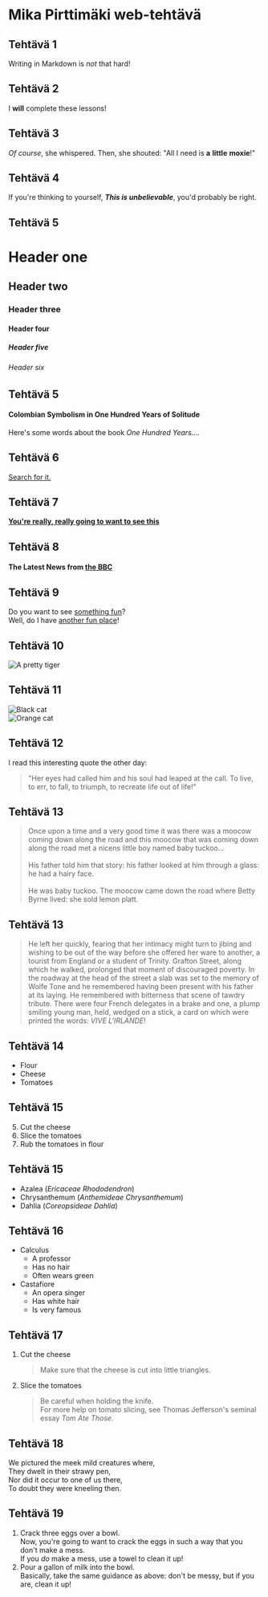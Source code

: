 <h1>Mika Pirttimäki web-tehtävä</h1>

<h2>Tehtävä 1</h2>
<p>Writing in Markdown is <em>not</em> that hard!</p>

<h2>Tehtävä 2</h2>
<p>I <strong>will</strong> complete these lessons!</p>

<h2>Tehtävä 3</h2>
<p><em>Of course</em>, she whispered. Then, she shouted: "All I need is <strong>a</strong> <strong>little</strong> <strong>moxie</strong>!"</p>

<h2>Tehtävä 4</h2>
<p>If you're thinking to yourself, <strong><em>This is unbelievable</em></strong>, you'd probably be right.</p>

<h2>Tehtävä 5</h2>
<p>
<h1>Header one</h1>
<h2>Header two</h2>
<h3>Header three</h3>
<h4>Header four</h4>
<h5>Header five</h5>
<h6>Header six</h6>
</p>

<h2>Tehtävä 5</h2>
<p><h4>Colombian Symbolism in One Hundred Years of Solitude</h4>Here's some words about the book <em>One Hundred Years</em>....</p>

<h2>Tehtävä 6</h2>
<p><a href="https://www.google.com">Search for it.</a></p>

<h2>Tehtävä 7</h2>
<p><a href="https://www.dailykitten.com"><strong>You're really, really going to want to see this</strong></a></p>

<h2>Tehtävä 8</h2>
<p><h4>The Latest News from <a href="https://www.bbc.com/news">the BBC</a></h4></p>

<h2>Tehtävä 9</h2>
<p>
Do you want to see <a href="https://www.zombo.com">something fun</a>?<br>
Well, do I have <a href="https://www.stumbleupon.com">another fun place</a>!
</p>

<h2>Tehtävä 10</h2>
<p><img src="https://upload.wikimedia.org/wikipedia/commons/5/56/Tiger.50.jpg" alt="A pretty tiger"></p>

<h2>Tehtävä 11</h2>
<p>
<img src="https://upload.wikimedia.org/wikipedia/commons/a/a3/81_INF_DIV_SSI.jpg" alt="Black cat"><br>
<img src="https://icons.iconarchive.com/icons/google/noto-emoji-animals-nature/256/22221-cat-icon.png" alt="Orange cat">
</p>

<h2>Tehtävä 12</h2>
<p>I read this interesting quote the other day:</p>
<blockquote>
"Her eyes had called him and his soul had leaped at the call. To live, to err, to fall, to triumph, to recreate life out of life!"
</blockquote>

<h2>Tehtävä 13</h2>
<blockquote>
Once upon a time and a very good time it was there was a moocow coming down along the road  
and this moocow that was coming down along the road met a nicens little boy named baby tuckoo...  
<br><br>
His father told him that story: his father looked at him through a glass: he had a hairy face.  
<br><br>
He was baby tuckoo. The moocow came down the road where Betty Byrne lived: she sold lemon platt.
</blockquote>

<h2>Tehtävä 13</h2>
<blockquote>
He left her quickly, fearing that her intimacy might turn to jibing and wishing to be out of the way before she offered her ware to another, a tourist from England or a student of Trinity. Grafton Street, along which he walked, prolonged that moment of discouraged poverty. In the roadway at the head of the street a slab was set to the memory of Wolfe Tone and he remembered having been present with his father at its laying. He remembered with bitterness that scene of tawdry tribute. There were four French delegates in a brake and one, a plump smiling young man, held, wedged on a stick, a card on which were printed the words: <em>VIVE L'IRLANDE</em>!
</blockquote>

<h2>Tehtävä 14</h2>
<ul>
  <li>Flour</li>
  <li>Cheese</li>
  <li>Tomatoes</li>
</ul>

<h2>Tehtävä 15</h2>
<ol start="5">
  <li>Cut the cheese</li>
  <li>Slice the tomatoes</li>
  <li>Rub the tomatoes in flour</li>
</ol>

<h2>Tehtävä 15</h2>
<ul>
  <li>Azalea (<em>Ericaceae Rhododendron</em>)</li>
  <li>Chrysanthemum (<em>Anthemideae Chrysanthemum</em>)</li>
  <li>Dahlia (<em>Coreopsideae Dahlia</em>)</li>
</ul>

<h2>Tehtävä 16</h2>
<ul>
  <li>Calculus
    <ul>
      <li>A professor</li>
      <li>Has no hair</li>
      <li>Often wears green</li>
    </ul>
  </li>
  <li>Castafiore
    <ul>
      <li>An opera singer</li>
      <li>Has white hair</li>
      <li>Is very famous</li>
    </ul>
  </li>
</ul>

<h2>Tehtävä 17</h2>
<ol>
  <li>Cut the cheese
    <blockquote>Make sure that the cheese is cut into little triangles.</blockquote>
  </li>
  <li>Slice the tomatoes
    <blockquote>Be careful when holding the knife.<br>
    For more help on tomato slicing, see Thomas Jefferson's seminal essay <em>Tom Ate Those</em>.</blockquote>
  </li>
</ol>

<h2>Tehtävä 18</h2>
<p>
We pictured the meek mild creatures where,<br>
They dwelt in their strawy pen,<br>
Nor did it occur to one of us there,<br>
To doubt they were kneeling then.
</p>

<h2>Tehtävä 19</h2>
<ol>
  <li>Crack three eggs over a bowl.<br>
    Now, you're going to want to crack the eggs in such a way that you don't make a mess.<br>
    If you <em>do</em> make a mess, use a towel to clean it up!
  </li>
  <li>Pour a gallon of milk into the bowl.<br>
    Basically, take the same guidance as above: don't be messy, but if you are, clean it up!
  </li>
</ol>


